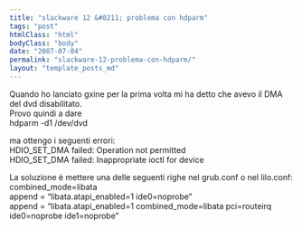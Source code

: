 ```yaml
---
title: "slackware 12 &#8211; problema con hdparm"
tags: "post"
htmlClass: "html"
bodyClass: "body"
date: "2007-07-04"
permalink: "slackware-12-problema-con-hdparm/"
layout: "template_posts_md"
---
```

<p>Quando ho lanciato gxine per la prima volta mi ha detto che avevo il DMA del dvd disabilitato.<br />Provo quindi a dare <br />hdparm -d1 /dev/dvd</p>
<p>ma ottengo i seguenti errori:<br />HDIO_SET_DMA failed: Operation not permitted<br />HDIO_SET_DMA failed: Inappropriate ioctl for device</p>
<p>La soluzione è mettere una delle seguenti righe nel grub.conf o nel lilo.conf:<br />combined_mode=libata<br />append = &#8220;libata.atapi_enabled=1 ide0=noprobe&#8221;<br />append = &#8220;libata.atapi_enabled=1 combined_mode=libata pci=routeirq ide0=noprobe ide1=noprobe&#8221;</p>

